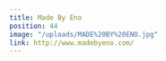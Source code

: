```yaml
---
title: Made By Eno
position: 44
image: "/uploads/MADE%20BY%20ENO.jpg"
link: http://www.madebyeno.com/
---
```


